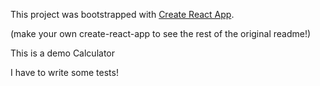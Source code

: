 This project was bootstrapped with [Create React App](https://github.com/facebookincubator/create-react-app).

(make your own create-react-app to see the rest of the original readme!)


This is a demo Calculator

I have to write some tests!
